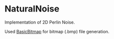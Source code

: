 # NaturalNoise

Implementation of 2D Perlin Noise.

Used [BasicBitmap](https://github.com/skywind3000/BasicBitmap) for bitmap (.bmp) file generation.
